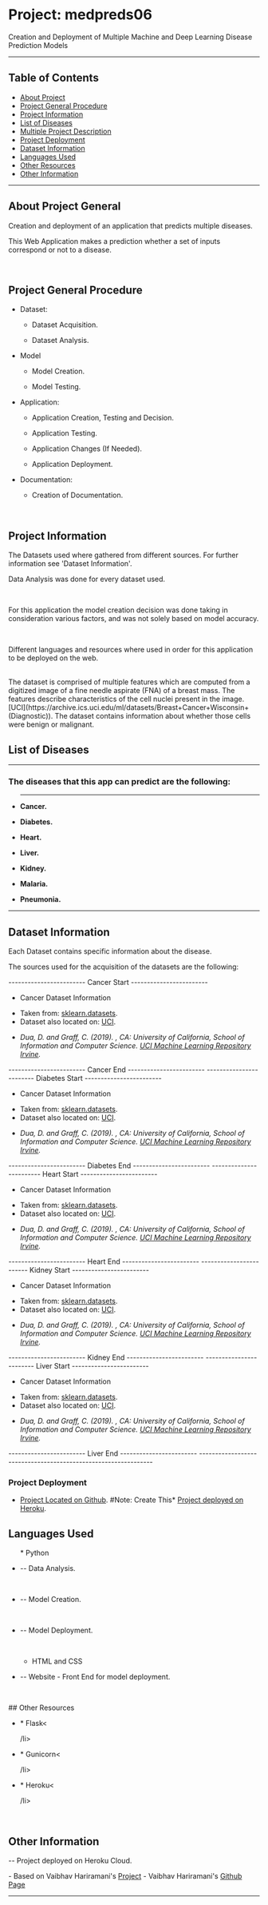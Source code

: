 # Project: medpreds06
Creation and Deployment of Multiple Machine and Deep Learning Disease Prediction Models
***

## Table of Contents
* [About Project](#about-project)
* [Project General Procedure](#project-general-procedure)
* [Project Information](#project-information)
* [List of Diseases](#list-of-diseases)
* [Multiple Project Description](#multiple-project-description)
* [Project Deployment](#project-deployment)
* [Dataset Information](#dataset-information)
* [Languages Used](#languages-used)
* [Other Resources](#other-resources)
* [Other Information](#other-information)

***
## About Project General
<p> Creation and deployment of an application that predicts multiple diseases.</p>
<p> This Web Application makes a prediction whether a set of inputs correspond or not to a disease.</p>
<br>

## Project General Procedure
<ul>
<li><p> Dataset:</p></li>
<ul>
  <li><p> Dataset Acquisition.</p></li>
  <li><p> Dataset Analysis.</p></li>
</ul>
<li><p> Model</:p></li>
<ul>
  <li><p> Model Creation.</p></li>
  <li><p> Model Testing.</p></li>
</ul>
<li><p> Application:</p></li>
<ul>
  <li><p> Application Creation, Testing and Decision.</p></li>
  <li><p> Application Testing.</p></li>
  <li><p> Application Changes (If Needed).</p></li>
  <li><p> Application Deployment.</p></li>
</ul>
<li><p> Documentation:</p></li>
<ul>
  <li><p> Creation of Documentation.</p></li>
</ul>
</ul>
<br>

## Project Information
<p>The Datasets used where gathered from different sources. For further information see 'Dataset Information'.</p>
<p>Data Analysis was done for every dataset used.</p>
<br>
<p>For this application the model creation decision was done taking in consideration various factors, and was not solely based on model accuracy.</p>
<br>
<p>Different languages and resources where used in order for this application to be deployed on the web.</p>
<br>

<!-->
The dataset is comprised of multiple features which are computed from a digitized image of a fine needle aspirate (FNA) of a breast mass.
The features describe characteristics of the cell nuclei present in the image. [UCI](https://archive.ics.uci.edu/ml/datasets/Breast+Cancer+Wisconsin+(Diagnostic)).
The dataset contains information about whether those cells were benign or malignant.
<!-->

## List of Diseases
<hr>
<h3> The diseases that this app can predict are the following:</h3>
<ul>
<hr>
<li><p><b>Cancer.</b></p></li>
<li><p><b>Diabetes.</b></p></li>
<li><p><b>Heart.</b></p></li>
<li><p><b>Liver.</b></p></li>
<li><p><b>Kidney.</b></p></li>
<li><p><b>Malaria.</b></p></li>
<li><p><b>Pneumonia.</b></p></li>
</ul>
<hr>

## Dataset Information
<p>Each Dataset contains specific information about the disease.</p>
<p> The sources used for the acquisition of the datasets are the following:</p>

<!--> ------------------------ Cancer Start ------------------------ <!-->
<ul>
<li><p>Cancer Dataset Information</p></li>
</ul>

* Taken from: [sklearn.datasets](https://scikit-learn.org/stable/modules/generated/sklearn.datasets.load_breast_cancer.html).
* Dataset also located on: [UCI](https://archive.ics.uci.edu/ml/datasets/Breast+Cancer+Wisconsin+(Diagnostic)).
- <i>Dua, D. and Graff, C. (2019). , CA: University of California, School of Information and Computer Science. <a href="https://github.com/vaibhavhariaramani/Breast_Cancer_Detection_ML-with-Web-End-Deployment" target="http://archive.ics.uci.edu/mlk"> UCI Machine Learning Repository Irvine</a>.</i>

<!--> ------------------------ Cancer End ------------------------ <!-->

<!--> ------------------------ Diabetes Start ------------------------ <!-->
<ul>
<li><p>Cancer Dataset Information</p></li>
</ul>

* Taken from: [sklearn.datasets](https://scikit-learn.org/stable/modules/generated/sklearn.datasets.load_breast_cancer.html).
* Dataset also located on: [UCI](https://archive.ics.uci.edu/ml/datasets/Breast+Cancer+Wisconsin+(Diagnostic)).
- <i>Dua, D. and Graff, C. (2019). , CA: University of California, School of Information and Computer Science. <a href="https://github.com/vaibhavhariaramani/Breast_Cancer_Detection_ML-with-Web-End-Deployment" target="http://archive.ics.uci.edu/mlk"> UCI Machine Learning Repository Irvine</a>.</i>

<!--> ------------------------ Diabetes End ------------------------ <!-->

<!--> ------------------------ Heart Start ------------------------ <!-->
<ul>
<li><p>Cancer Dataset  Information</p></li>
</ul>

* Taken from: [sklearn.datasets](https://scikit-learn.org/stable/modules/generated/sklearn.datasets.load_breast_cancer.html).
* Dataset also located on: [UCI](https://archive.ics.uci.edu/ml/datasets/Breast+Cancer+Wisconsin+(Diagnostic)).
- <i>Dua, D. and Graff, C. (2019). , CA: University of California, School of Information and Computer Science. <a href="https://github.com/vaibhavhariaramani/Breast_Cancer_Detection_ML-with-Web-End-Deployment" target="http://archive.ics.uci.edu/mlk"> UCI Machine Learning Repository Irvine</a>.</i>

<!--> ------------------------ Heart End ------------------------ <!-->

<!--> ------------------------ Kidney Start ------------------------ <!-->
<ul>
<li><p>Cancer Dataset Information</p></li>
</ul>

* Taken from: [sklearn.datasets](https://scikit-learn.org/stable/modules/generated/sklearn.datasets.load_breast_cancer.html).
* Dataset also located on: [UCI](https://archive.ics.uci.edu/ml/datasets/Breast+Cancer+Wisconsin+(Diagnostic)).
- <i>Dua, D. and Graff, C. (2019). , CA: University of California, School of Information and Computer Science. <a href="https://github.com/vaibhavhariaramani/Breast_Cancer_Detection_ML-with-Web-End-Deployment" target="http://archive.ics.uci.edu/mlk"> UCI Machine Learning Repository Irvine</a>.</i>

<!--> ------------------------ Kidney End ------------------------ <!-->

<!--> ------------------------ Liver Start ------------------------ <!-->
<ul>
<li><p>Cancer Dataset Information</p></li>
</ul>

* Taken from: [sklearn.datasets](https://scikit-learn.org/stable/modules/generated/sklearn.datasets.load_breast_cancer.html).
* Dataset also located on: [UCI](https://archive.ics.uci.edu/ml/datasets/Breast+Cancer+Wisconsin+(Diagnostic)).
- <i>Dua, D. and Graff, C. (2019). , CA: University of California, School of Information and Computer Science. <a href="https://github.com/vaibhavhariaramani/Breast_Cancer_Detection_ML-with-Web-End-Deployment" target="http://archive.ics.uci.edu/mlk"> UCI Machine Learning Repository Irvine</a>.</i>

<!--> ------------------------ Liver End ------------------------ <!-->


<!--> --------------------------------------------------------------- <!-->


### Project Deployment
* [Project Located on Github](https://github.com/Luismbpr/medpreddl01).
#Note: Create This* [Project deployed on Heroku](https://medpreddl01.herokuapp.com/).

## Languages Used
<ul>
* Python <br>
<li><p>-- Data Analysis.</p></li>
<br>
<li><p>-- Model Creation.</p></li>
<br>
<li><p>-- Model Deployment.</p></li>
<br>

* HTML and CSS <br>
<li><p>-- Website - Front End for model deployment.</p></li>
<br>
</ul>
## Other Resources
<ul>
<li><p>* Flask<</p>/li>
<br>
<li><p>* Gunicorn<</p>/li>
<br>
<li><p>* Heroku<</p>/li>
<br>
</ul>
<br>

## Other Information
<p>-- Project deployed on Heroku Cloud.</p>
- Based on Vaibhav Hariramani's <a href="https://github.com/vaibhavhariaramani/Breast_Cancer_Detection_ML-with-Web-End-Deployment" target="_blank">Project</a>
- Vaibhav Hariramani's <a href="https://github.com/vaibhavhariaramani" target="_blank">Github Page</a>
<br>









***

